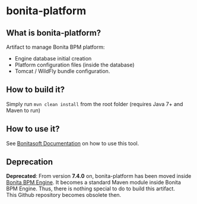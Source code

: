 # bonita-platform

## What is bonita-platform?
Artifact to manage Bonita BPM platform:
* Engine database initial creation
* Platform configuration files (inside the database)
* Tomcat / WildFly bundle configuration.

## How to build it?
Simply run `mvn clean install` from the root folder (requires Java 7+ and Maven to run)

## How to use it?
See [Bonitasoft Documentation](http://documentation.bonitasoft.com/?page=BonitaBPM_platform_setup) on how to use this tool.


## Deprecation
**Deprecated**: From version **7.4.0** on, bonita-platform has been moved inside [Bonita BPM Engine](https://github.com/bonitasoft/bonita-engine/tree/master/platform).
It becomes a standard Maven module inside Bonita BPM Engine. Thus, there is nothing special to do to build this artifact.  
This Github repository becomes obsolete then.
